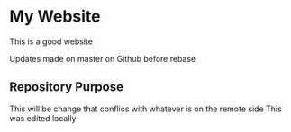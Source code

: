 # My Website

This is a good website

Updates made on master on Github before rebase


## Repository Purpose

This will be change that conflics
with whatever is on the remote side
This was edited locally